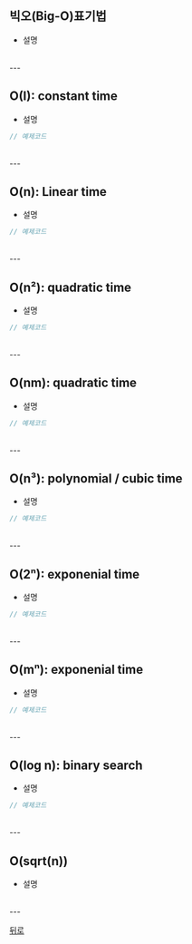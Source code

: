 ## 빅오(Big-O)표기법
- 설명

<br/>
---
<br/>

## O(I): constant time
- 설명

```typescript
// 예제코드
```

<br/>
---
<br/>

## O(n): Linear time
- 설명

```typescript
// 예제코드
```

<br/>
---
<br/>

## O(n²): quadratic time
- 설명


```typescript
// 예제코드
```

<br/>
---
<br/>

## O(nm): quadratic time
-  설명

```typescript
// 예제코드
```

<br/>
---
<br/>

## O(n³): polynomial / cubic time
- 설명

```typescript
// 예제코드
```

<br/>
---
<br/>

## O(2ⁿ): exponenial time
- 설명

```typescript
// 예제코드
```

<br/>
---
<br/>

## O(mⁿ): exponenial time
- 설명

```typescript
// 예제코드
```

<br/>
---
<br/>

## O(log n): binary search
- 설명 

```typescript
// 예제코드
```

<br/>
---
<br/>

## O(sqrt(n))
- 설명

<br/>
---
<br/>

[뒤로](../README.md)